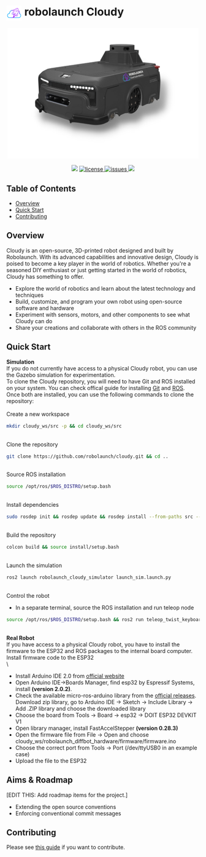 # <img src="https://raw.githubusercontent.com/robolaunch/trademark/main/logos/svg/rocket.svg" width="40" height="40" align="top"> robolaunch Cloudy
<p align="center">
<img src="https://github.com/robolaunch/cloudy/blob/main/docs/cloudy-v2.png" width="500">
</p>

<div align="center">
  <p align="center">
  <a href="https://github.com/robolaunch/cloudy/contributors" alt="Contributors">
        <img src="https://img.shields.io/github/contributors/robolaunch/cloudy?color=brightgreen"/></a>
    <a href="https://github.com/robolaunch/cloudy/blob/main/LICENSE">
      <img src="https://img.shields.io/github/license/robolaunch/cloudy" alt="license">
    </a>
    <a href="https://github.com/robolaunch/cloudy/issues">
      <img src="https://img.shields.io/github/issues/robolaunch/cloudy" alt="issues">
    </a>
  <a href="https://github.com/robolaunch/cloudy/pulse" alt="Activity">
        <img src="https://img.shields.io/github/commit-activity/m/robolaunch/cloudy" /></a>
  </p>
</div>

## Table of Contents

- [Overview](#overview)
- [Quick Start](#quick-start)
- [Contributing](#contributing)


## Overview

Cloudy is an open-source, 3D-printed robot designed and built by Robolaunch. With its advanced capabilities and innovative design, Cloudy is poised to become a key player in the world of robotics. Whether you're a seasoned DIY enthusiast or just getting started in the world of robotics, Cloudy has something to offer.

- Explore the world of robotics and learn about the latest technology and techniques
- Build, customize, and program your own robot using open-source software and hardware
- Experiment with sensors, motors, and other components to see what Cloudy can do
- Share your creations and collaborate with others in the ROS community


## Quick Start

**Simulation**
\
If you do not currently have access to a physical Cloudy robot, you can use the Gazebo simulation for experimentation. 
\
To clone the Cloudy repository, you will need to have Git and ROS installed on your system. You can check offical guide for installing <a href="https://github.com/git-guides/install-git">Git</a> and <a href="https://docs.ros.org/en/humble/Installation/Ubuntu-Install-Debians.html">ROS</a>. Once both are installed, you can use the following commands to clone the repository:
\
\
Create a new workspace

```bash
mkdir cloudy_ws/src -p && cd cloudy_ws/src
```
\
Clone the repository

```bash
git clone https://github.com/robolaunch/cloudy.git && cd ..
```
\
Source ROS installation

```bash
source /opt/ros/$ROS_DISTRO/setup.bash
```
\
Install dependencies

```bash
sudo rosdep init && rosdep update && rosdep install --from-paths src --ignore-src -y
```
\
Build the repository

```bash
colcon build && source install/setup.bash
```
\
Launch the simulation

```bash
ros2 launch robolaunch_cloudy_simulator launch_sim.launch.py
```
\
Control the robot

- In a separate terminal, source the ROS installation and run teleop node

```bash
source /opt/ros/$ROS_DISTRO/setup.bash && ros2 run teleop_twist_keyboard teleop_twist_keyboard
```
\
**Real Robot**
\
If you have access to a physical Cloudy robot, you have to install the firmware to the ESP32 and ROS packages to the internal board computer.
\
Install firmware code to the ESP32
\
\
- Install Arduino IDE 2.0 from <a href="https://docs.arduino.cc/software/ide-v2/tutorials/getting-started/ide-v2-downloading-and-installing">official website</a>
- Open Arduino IDE->Boards Manager, find esp32 by Espressif Systems, install **(version 2.0.2)**.
- Check the available micro-ros-arduino library from the [official releases](https://github.com/micro-ROS/micro_ros_arduino/releases). Download zip library, go to Arduino IDE -> Sketch -> Include Library -> Add .ZIP library and choose the downloaded library
- Choose the board from Tools -> Board -> esp32 -> DOIT ESP32 DEVKIT V1
- Open library manager, install FastAccelStepper **(version 0.28.3)**
- Open the firmware file from File -> Open and choose cloudy_ws/robolaunch_diffbot_hardware/firmware/firmware.ino
- Choose the correct port from Tools -> Port (/dev/ttyUSB0 in an example case)
- Upload the file to the ESP32

## Aims & Roadmap

[EDIT THIS: Add roadmap items for the project.]

- Extending the open source conventions
- Enforcing conventional commit messages

## Contributing

Please see [this guide](./CONTRIBUTING) if you want to contribute.
